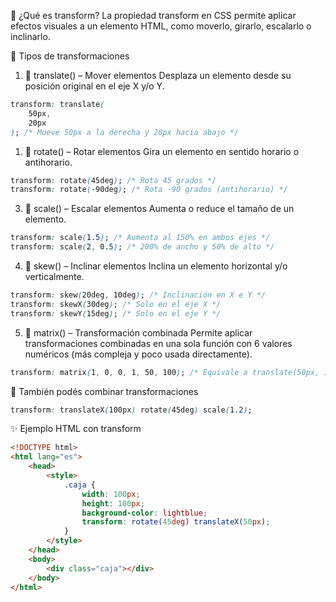 🎯 ¿Qué es transform?
La propiedad transform en CSS permite aplicar efectos visuales a un elemento HTML, como moverlo, girarlo, escalarlo o inclinarlo.

🧩 Tipos de transformaciones

1. 🔁 translate() – Mover elementos
   Desplaza un elemento desde su posición original en el eje X y/o Y.

```css
transform: translate(
    50px,
    20px
); /* Mueve 50px a la derecha y 20px hacia abajo */
```

1. 🔄 rotate() – Rotar elementos
   Gira un elemento en sentido horario o antihorario.

```css
transform: rotate(45deg); /* Rota 45 grados */
transform: rotate(-90deg); /* Rota -90 grados (antihorario) */
```

3. 📏 scale() – Escalar elementos
   Aumenta o reduce el tamaño de un elemento.

```css
transform: scale(1.5); /* Aumenta al 150% en ambos ejes */
transform: scale(2, 0.5); /* 200% de ancho y 50% de alto */
```

4. 📐 skew() – Inclinar elementos
   Inclina un elemento horizontal y/o verticalmente.

```css
transform: skew(20deg, 10deg); /* Inclinación en X e Y */
transform: skewX(30deg); /* Solo en el eje X */
transform: skewY(15deg); /* Solo en el eje Y */
```

5. 🧮 matrix() – Transformación combinada
   Permite aplicar transformaciones combinadas en una sola función con 6 valores numéricos (más compleja y poco usada directamente).

```css
transform: matrix(1, 0, 0, 1, 50, 100); /* Equivale a translate(50px, 100px) */
```

🧠 También podés combinar transformaciones

```css
transform: translateX(100px) rotate(45deg) scale(1.2);
```

✨ Ejemplo HTML con transform

```html
<!DOCTYPE html>
<html lang="es">
    <head>
        <style>
            .caja {
                width: 100px;
                height: 100px;
                background-color: lightblue;
                transform: rotate(45deg) translateX(50px);
            }
        </style>
    </head>
    <body>
        <div class="caja"></div>
    </body>
</html>
```
